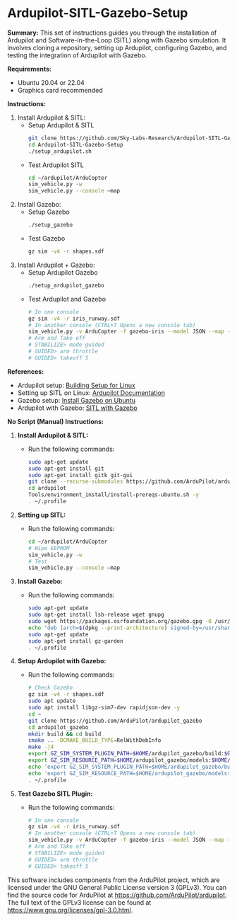 # Ardupilot-SITL-Gazebo-Setup

**Summary:**
This set of instructions guides you through the installation of Ardupilot and Software-in-the-Loop (SITL) along with Gazebo simulation. It involves cloning a repository, setting up Ardupilot, configuring Gazebo, and testing the integration of Ardupilot with Gazebo.

**Requirements:**

- Ubuntu 20.04 or 22.04
- Graphics card recommended

**Instructions:**
1. Install Ardupilot & SITL:
   - Setup Ardupilot & SITL
      ```bash
      git clone https://github.com/Sky-Labs-Research/Ardupilot-SITL-Gazebo-Setup.git
      cd Ardupilot-SITL-Gazebo-Setup
      ./setup_ardupilot.sh
      ```
   - Test Ardupilot SITL
      ```bash
      cd ~/ardupilot/ArduCopter
      sim_vehicle.py -w
      sim_vehicle.py --console –map
      ```
3. Install Gazebo:
   - Setup Gazebo
      ```bash
      ./setup_gazebo
      ```
   - Test Gazebo
      ```bash
      gz sim -v4 -r shapes.sdf
      ```
4. Install Ardupilot + Gazebo:
   - Setup Ardupilot Gazebo
      ```bash
      ./setup_ardupilot_gazebo
      ```
   - Test Ardupilot and Gazebo
      ```bash
      # In one console
      gz sim -v4 -r iris_runway.sdf
      # In another console (CTRL+T Opens a new console tab)
      sim_vehicle.py -v ArduCopter -f gazebo-iris --model JSON --map --console
      # Arm and Take off
      # STABILIZE> mode guided
      # GUIDED> arm throttle
      # GUIDED> takeoff 5
      ```

**References:**
- Ardupilot setup: [Building Setup for Linux](https://ardupilot.org/dev/docs/building-setup-linux.html#building-setup-linux)
- Setting up SITL on Linux: [Ardupilot Documentation](https://ardupilot.org/dev/docs/setting-up-sitl-on-linux.html#setting-up-sitl-on-linux)
- Gazebo setup: [Install Gazebo on Ubuntu](https://gazebosim.org/docs/garden/install_ubuntu)
- Ardupilot with Gazebo: [SITL with Gazebo](https://ardupilot.org/dev/docs/sitl-with-gazebo.html)

**No Script (Manual) Instructions:**

1. **Install Ardupilot & SITL:**
   - Run the following commands:
     ```bash
     sudo apt-get update
     sudo apt-get install git
     sudo apt-get install gitk git-gui
     git clone --recurse-submodules https://github.com/ArduPilot/ardupilot.git
     cd ardupilot
     Tools/environment_install/install-prereqs-ubuntu.sh -y
     . ~/.profile
     ```

2. **Setting up SITL:**
   - Run the following commands:
     ```bash
     cd ~/ardupilot/ArduCopter
     # Wipe EEPROM
     sim_vehicle.py -w
     # Test
     sim_vehicle.py --console –map
     ```

3. **Install Gazebo:**
   - Run the following commands:
     ```bash
     sudo apt-get update
     sudo apt-get install lsb-release wget gnupg
     sudo wget https://packages.osrfoundation.org/gazebo.gpg -O /usr/share/keyrings/pkgs-osrf-archive-keyring.gpg
     echo "deb [arch=$(dpkg --print-architecture) signed-by=/usr/share/keyrings/pkgs-osrf-archive-keyring.gpg] http://packages.osrfoundation.org/gazebo/ubuntu-stable $(lsb_release -cs) main" | sudo tee /etc/apt/sources.list.d/gazebo-stable.list > /dev/null
     sudo apt-get update
     sudo apt-get install gz-garden
     . ~/.profile
     ```

4. **Setup Ardupilot with Gazebo:**
   - Run the following commands:
     ```bash
     # Check Gazebo
     gz sim -v4 -r shapes.sdf
     sudo apt update
     sudo apt install libgz-sim7-dev rapidjson-dev -y
     cd ~
     git clone https://github.com/ArduPilot/ardupilot_gazebo
     cd ardupilot_gazebo
     mkdir build && cd build
     cmake .. -DCMAKE_BUILD_TYPE=RelWithDebInfo
     make -j4
     export GZ_SIM_SYSTEM_PLUGIN_PATH=$HOME/ardupilot_gazebo/build:$GZ_SIM_SYSTEM_PLUGIN_PATH
     export GZ_SIM_RESOURCE_PATH=$HOME/ardupilot_gazebo/models:$HOME/ardupilot_gazebo/worlds:$GZ_SIM_RESOURCE_PATH
     echo 'export GZ_SIM_SYSTEM_PLUGIN_PATH=$HOME/ardupilot_gazebo/build:${GZ_SIM_SYSTEM_PLUGIN_PATH}' >> ~/.bashrc
     echo 'export GZ_SIM_RESOURCE_PATH=$HOME/ardupilot_gazebo/models:$HOME/ardupilot_gazebo/worlds:${GZ_SIM_RESOURCE_PATH}' >> ~/.bashrc
     . ~/.profile
     ```

5. **Test Gazebo SITL Plugin:**
   - Run the following commands:
     ```bash
     # In one console
     gz sim -v4 -r iris_runway.sdf
     # In another console (CTRL+T Opens a new console tab)
     sim_vehicle.py -v ArduCopter -f gazebo-iris --model JSON --map --console
     # Arm and Take off
     # STABILIZE> mode guided
     # GUIDED> arm throttle
     # GUIDED> takeoff 5
     ```



This software includes components from the ArduPilot project, which are licensed under the GNU General Public License version 3 (GPLv3). You can find the source code for ArduPilot at https://github.com/ArduPilot/ardupilot. The full text of the GPLv3 license can be found at https://www.gnu.org/licenses/gpl-3.0.html.
